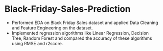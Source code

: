 # Black-Friday-Sales-Prediction

 * Performed EDA on Black Friday Sales dataset and applied Data Cleaning and Feature Engineering on the dataset. 
 * Implemented regression algorithms like Linear Regression, Decision Tree, Random Forest and compared the accuracy of these algorithms using RMSE and r2score.
